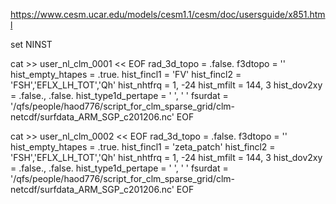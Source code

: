 https://www.cesm.ucar.edu/models/cesm1.1/cesm/doc/usersguide/x851.html

set NINST

cat >> user_nl_clm_0001 << EOF
rad_3d_topo = .false.
f3dtopo = ''
hist_empty_htapes = .true.
hist_fincl1 = 'FV'
hist_fincl2 = 'FSH','EFLX_LH_TOT','Qh'
hist_nhtfrq = 1, -24
hist_mfilt  = 144, 3
hist_dov2xy = .false., .false.
hist_type1d_pertape = ' ', ' '
fsurdat = '/qfs/people/haod776/script_for_clm_sparse_grid/clm-netcdf/surfdata_ARM_SGP_c201206.nc'
EOF

cat >> user_nl_clm_0002 << EOF
rad_3d_topo = .false.
f3dtopo = ''
hist_empty_htapes = .true.
hist_fincl1 = 'zeta_patch'
hist_fincl2 = 'FSH','EFLX_LH_TOT','Qh'
hist_nhtfrq = 1, -24
hist_mfilt  = 144, 3
hist_dov2xy = .false., .false.
hist_type1d_pertape = ' ', ' '
fsurdat = '/qfs/people/haod776/script_for_clm_sparse_grid/clm-netcdf/surfdata_ARM_SGP_c201206.nc'
EOF
